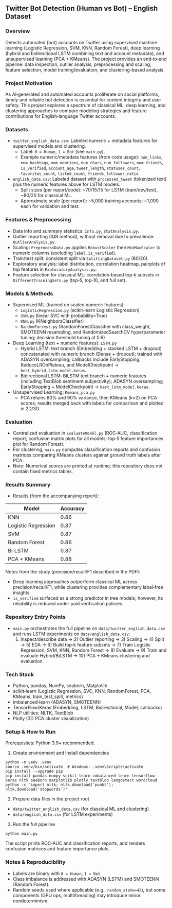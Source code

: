 ## Twitter Bot Detection (Human vs Bot) – English Dataset

### Overview
Detects automated (bot) accounts on Twitter using supervised machine learning (Logistic Regression, SVM, KNN, Random Forest), deep learning (hybrid and bidirectional LSTM combining text and account metadata), and unsupervised learning (PCA + KMeans). The project provides an end‑to‑end pipeline: data inspection, outlier analysis, preprocessing and scaling, feature selection, model training/evaluation, and clustering-based analysis.

### Project Motivation
As AI‑generated and automated accounts proliferate on social platforms, timely and reliable bot detection is essential for content integrity and user safety. This project explores a spectrum of classical ML, deep learning, and clustering approaches to compare modeling strategies and feature contributions for English‑language Twitter accounts.

### Datasets
- `twitter_english_data.csv`: Labeled numeric + metadata features for supervised models and clustering.
  - Label: `0 = Human`, `1 = Bot` (see `main.py`).
  - Example numeric/metadata features (from code usage): `num_links`, `num_hashtags`, `num_mentions`, `num_chars`, `num_followers`, `num_friends`, `is_verified`, `account_age`, `tweet_length`, `statuses_count`, `favorites_count`, `listed_count`, `friends_follower_ratio`.
- `english_data.csv`: Labeled dataset with `processed_tweet` (tokenized text) plus the numeric features above for LSTM models.
  - Split sizes (per report/code): ~70/15/15 for LSTM (train/dev/test), ~80/20 for classical ML.
  - Approximate scale (per report): ~5,000 training accounts; ~1,000 each for validation and test.

### Features & Preprocessing
- Data info and summary statistics: `Info.py`, `StatAnalysis.py`.
- Outlier reporting (IQR method), without removal due to prevalence: `OutlierAnalysis.py`.
- Scaling: `PreprocessData.py` applies `RobustScaler` then `MinMaxScaler` to numeric columns (excluding `label`, `is_verified`).
- Train/test split: consistent split via `SplittingDataset.py` (80/20).
- Exploratory analysis: label distribution, correlation heatmap, pairplots of top features in `ExploratoryAnalysis.py`.
- Feature selection for classical ML: correlation‑based top‑k subsets in `DifferentTrainingSets.py` (top‑5, top‑10, and full set).

### Models & Methods
- Supervised ML (trained on scaled numeric features):
  - `LogisticRegression.py` (scikit‑learn Logistic Regression)
  - `SVM.py` (linear SVC with probability=True)
  - `KNN.py` (KNeighborsClassifier)
  - `RandomForrest.py` (RandomForestClassifier with class_weight, SMOTEENN resampling, and RandomizedSearchCV hyperparameter tuning; decision threshold tuning at 0.6)
- Deep Learning (text + numeric features): `LSTM.py`
  - Hybrid LSTM: text branch (Embedding + stacked LSTM + dropout) concatenated with numeric branch (Dense + dropout); trained with ADASYN oversampling; callbacks include EarlyStopping, ReduceLROnPlateau, and ModelCheckpoint → `best_hybrid_lstm_model.keras`.
  - Bidirectional LSTM: BiLSTM text branch + numeric features (including TextBlob sentiment subjectivity); ADASYN oversampling; EarlyStopping + ModelCheckpoint → `best_lstm_model.keras`.
- Unsupervised Learning: `Kmeans_pca.py`
  - PCA retains 80% and 90% variance, then KMeans (k=2) on PCA scores; results merged back with labels for comparison and plotted in 2D/3D.

### Evaluation
- Centralized evaluation in `EvaluateModel.py` (ROC‑AUC, classification report; confusion matrix plots for all models; top‑5 feature importances plot for Random Forest).
- For clustering, `main.py` computes classification reports and confusion matrices comparing KMeans clusters against ground truth labels after PCA.
- Note: Numerical scores are printed at runtime; this repository does not contain fixed metrics tables.

### Results Summary
- Results (from the accompanying report):

| Model              | Accuracy |
|--------------------|----------|
| KNN                | 0.86     |
| Logistic Regression| 0.87     |
| SVM               | 0.87     |
| Random Forest      | 0.86     |
| Bi‑LSTM            | 0.87     |
| PCA + KMeans       | 0.88     |

Notes from the study (precision/recall/F1 described in the PDF):
- Deep learning approaches outperform classical ML across precision/recall/F1, while clustering provides complementary label‑free insights.
- `is_verified` surfaced as a strong predictor in tree models; however, its reliability is reduced under paid verification policies.

### Repository Entry Points
- `main.py` orchestrates the full pipeline on `data/twitter_english_data.csv` and runs LSTM experiments on `data/english_data.csv`:
  1) Inspect/describe data → 2) Outlier reporting → 3) Scaling → 4) Split → 5) EDA → 6) Build top‑k feature subsets → 7) Train Logistic Regression, SVM, KNN, Random Forest → 8) Evaluate → 9) Train and evaluate Hybrid/BiLSTM → 10) PCA + KMeans clustering and evaluation.

### Tech Stack
- Python, pandas, NumPy, seaborn, Matplotlib
- scikit‑learn (Logistic Regression, SVC, KNN, RandomForest, PCA, KMeans, train_test_split, metrics)
- imbalanced‑learn (ADASYN, SMOTEENN)
- TensorFlow/Keras (Embedding, LSTM, Bidirectional, Model, callbacks)
- NLP utilities: NLTK, TextBlob
- Plotly (3D PCA cluster visualization)

### Setup & How to Run
Prerequisites: Python 3.9+ recommended.

1) Create environment and install dependencies
```
python -m venv .venv
source .venv/bin/activate  # Windows: .venv\Scripts\activate
pip install --upgrade pip
pip install pandas numpy scikit-learn imbalanced-learn tensorflow keras nltk seaborn matplotlib plotly textblob langdetect wordcloud
python -c "import nltk; nltk.download('punkt'); nltk.download('stopwords')"
```

2) Prepare data files in the project root
- `data/twitter_english_data.csv` (for classical ML and clustering)
- `data/english_data.csv` (for LSTM experiments)

3) Run the full pipeline
```
python main.py
```
The script prints ROC‑AUC and classification reports, and renders confusion matrices and feature importance plots.

### Notes & Reproducibility
- Labels are binary with `0 = Human`, `1 = Bot`.
- Class imbalance is addressed with ADASYN (LSTM) and SMOTEENN (Random Forest).
- Random seeds used where applicable (e.g., `random_state=42`), but some components (GPU ops, multithreading) may introduce minor nondeterminism.




